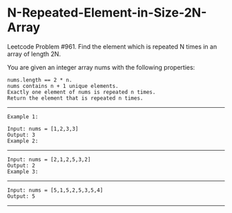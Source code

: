 # N-Repeated-Element-in-Size-2N-Array
Leetcode Problem #961. Find the element which is repeated N times in an array of length 2N.

You are given an integer array nums with the following properties:

```
nums.length == 2 * n.
nums contains n + 1 unique elements.
Exactly one element of nums is repeated n times.
Return the element that is repeated n times.
```

 ---
```
Example 1:

Input: nums = [1,2,3,3]
Output: 3
Example 2:
```
---
```
Input: nums = [2,1,2,5,3,2]
Output: 2
Example 3:
```
---
```
Input: nums = [5,1,5,2,5,3,5,4]
Output: 5
```
---
